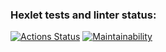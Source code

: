 ### Hexlet tests and linter status:
[![Actions Status](https://github.com/ozlugovo/java-project-61/workflows/hexlet-check/badge.svg)](https://github.com/ozlugovo/java-project-61/actions)
[![Maintainability](https://api.codeclimate.com/v1/badges/29bef53025ef344ace17/maintainability)](https://codeclimate.com/github/ozlugovo/java-project-61/maintainability)
